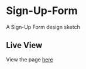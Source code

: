 # Sign-Up-Form
A Sign-Up Form design sketch

## Live View

View the page [here](https://imbajanox.github.io/Sign-Up-Form/sign-up.html)
